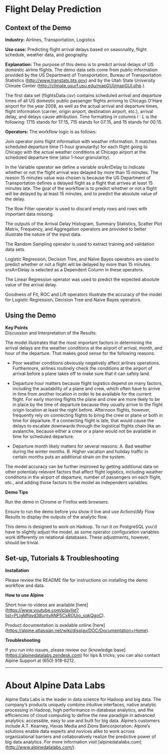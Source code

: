 # Flight Delay Prediction 
	

## Context of the Demo

__Industry:__  Airlines, Transportation, Logistics

__Use case:__  Predicting flight arrival delays based on seasonality, flight schedule, weather data, and geography.

__Explanation:__  The purpose of this demo is to predict arrival delays of US domestic airline flights.  The demo data sets come from public information provided by the US Department of Transportation, Bureau of Transportation Statistics (http://www.transtats.bts.gov) and by the Utah State University Climate Center (http://climate.usurf.usu.edu/mapGUI/mapGUI.php ).

The first data set (flightsData.csv) contains scheduled arrival and departure times of all US domestic public passenger flights arriving to Chicago O'Hare airport for the year 2008, as well as the actual arrival and departure times, flight information (carrier, origin airport, destination airport, etc.), arrival delay, and delays cause attribution. Time formatting in columns I : L is the following: 1715 stands for 17:15, 715 stands for 07:15, and 15 stands for 00:15.

__Operators:__  The workflow logic is as follows:

Join operator joins flight information with weather information. It matches scheduled departure time (1-hour granularity) for each flight going to Chicago with the actual weather conditions at Chicago airport at the scheduled departure time (also 1-hour granularity).   

In the Variable operator we define a variable srsArrDelay to indicate whether or not the flight arrival was delayed by more than 15 minutes.  The reason 15 minutes value was chosen is because the US Department of Transportation defines a delayed flight as a flight that arrives at least 15 minutes late. The goal of the workflow is to predict whether or not a flight will be delayed by at least 15 minutes, and to predict the absolute value of the delay. 

The Row Filter operator is used to discard empty rows and rows with important data missing.

The outputs of the Arrival Delay Histogram, Summary Statistics, Scatter Plot Matrix, Frequency, and Aggregation operators are provided to better illustrate the nature of the input data.

The Random Sampling operator is used to extract training and validation data sets.

Logistic Regression, Decision Tree, and Naïve Bayes operators are used to predict whether or not a flight will be delayed by more than 15 minutes. srsArrDelay is selected as a Dependent Column in these operators.  

The Linear Regression operator was used to predict the expected absolute value of the arrival delay. 

Goodness of Fit, ROC and Lift operators illustrate the accuracy of the model for Logistic Regression, Decision Tree and Naive Bayes operators.


## Using the Demo

__Key Points__  
Discussion and Interpretation of the Results:

The model illustrates that the most important factors in determining the arrival delays are the weather conditions at the airport of arrival, month, and hour of the departure. That makes good sense for the following reasons:

- Poor weather conditions obviously negatively affect airlines operations. Furthermore, airlines routinely check the conditions at the airport of arrival before a plane takes off to make sure that it can safely land.

- Departure hour matters because flight logistics depend on many factors, including the availability of a plane and crew, which often have to arrive in time from another location in order to be available for the current flight. For early morning flights the plane and crew are more likely to be in place by the time of departure because they usually arrive to the flight origin location at least the night before. Afternoon flights, however, frequently rely on connecting flights to bring the crew or plane or both in time for departure. If a connecting flight is late, that would cause the delays to escalate downwards through the logistical flights chain like an avalanche, because either a crew or a plane would not be available in time for scheduled departure.

- Departure month likely matters for several reasons: A. Bad weather during the winter months. B. Higher vacation and holiday traffic in certain months puts an additional strain on the system.

The model accuracy can be further improved by getting additional data on other potentialy relevant factors that affect flight logistics, including weather conditions in the airport of departure, number of passengers on each flight, etc., and adding those factors to the model as independent variables.


__Demo Tips__

Run the demo in Chrome or Firefox web browsers.

Ensure to run the demo before you show it live and use Actions\My Flow Results to display the outputs of the analytic flow.

This demo is designed to work on Hadoop. To run it on PostgreSQL you'd have to slightly adjust the model, as some operator configuration variables work differently on relational databases. These adjustments, however, should be trivial.

## Set-up, Tutorials & Troubleshooting

__Installation__

Please review the README file for instructions on installing the demo workflow and data.

__How to use Alpine__

Short how-to videos are available [here] (https://www.youtube.com/playlist?list=PLigMfqyd38untyANP5CxROUjo_sqkQgoC).

Product documentation is available online [here] (https://alpine.atlassian.net/wiki/display/DOC/Documentation+Home).

__Troubleshooting__

If you run into issues, please review our [knowledge base] (https://alpinedatalabs.zendesk.com) for tips & tricks; you can also contact Alpine Support at (650) 918-6212.

-----

# About Alpine Data Labs

Alpine Data Labs is the leader in data science for Hadoop and big data. The company’s products uniquely combine intuitive interfaces, native analytic processing in Hadoop, high performance in-database analytics, and the efficiencies of cloud computing to define the new paradigm in advanced analytics: accessible, easy to use and built for big data. Alpine’s customers include A.T. Kearney, Havas Media and Zions Bancorporation. Alpine’s solutions enable data experts and novices alike to work across organizational barriers and collaboratively realize the predictive power of big data analytics. For more information visit [alpinedatalabs.com] (http://www.alpinedatalabs.com/).
